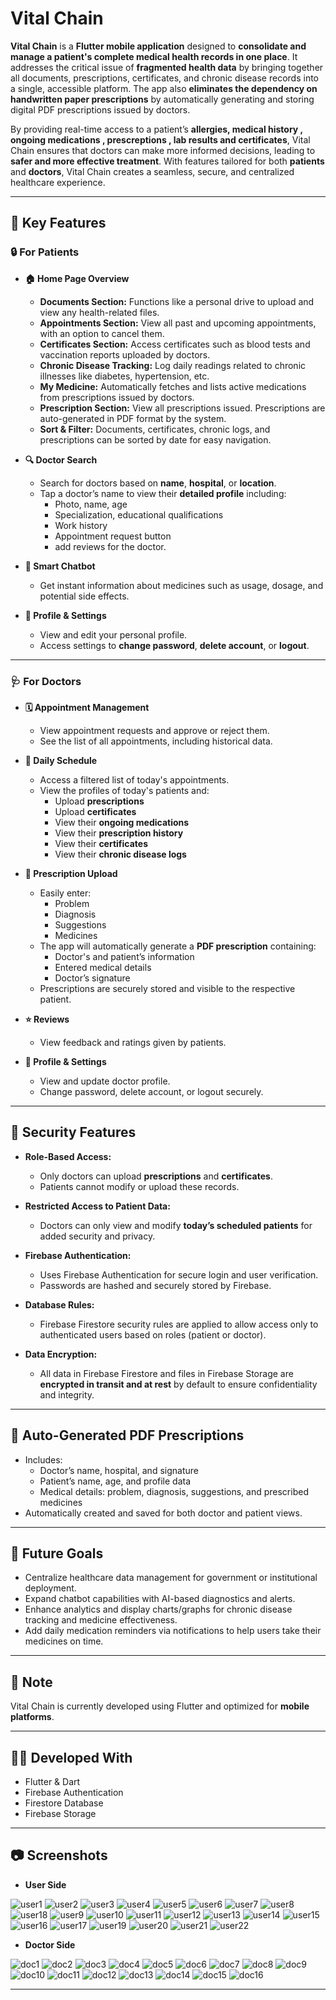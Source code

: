 # Vital Chain

**Vital Chain** is a **Flutter mobile application** designed to **consolidate and manage a patient's complete medical health records in one place**. It addresses the critical issue of **fragmented health data** by bringing together all documents, prescriptions, certificates, and chronic disease records into a single, accessible platform. The app also **eliminates the dependency on handwritten paper prescriptions** by automatically generating and storing digital PDF prescriptions issued by doctors.

By providing real-time access to a patient’s **allergies, medical history , ongoing medications , prescreptions , lab results and certificates**, Vital Chain ensures that doctors can make more informed decisions, leading to **safer and more effective treatment**. With features tailored for both **patients** and **doctors**, Vital Chain creates a seamless, secure, and centralized healthcare experience.

---

## 📱 Key Features

### 🔒 For Patients

- **🏠 Home Page Overview**
  - **Documents Section:** Functions like a personal drive to upload and view any health-related files.
  - **Appointments Section:** View all past and upcoming appointments, with an option to cancel them.
  - **Certificates Section:** Access certificates such as blood tests and vaccination reports uploaded by doctors.
  - **Chronic Disease Tracking:** Log daily readings related to chronic illnesses like diabetes, hypertension, etc.
  - **My Medicine:** Automatically fetches and lists active medications from prescriptions issued by doctors.
  - **Prescription Section:** View all prescriptions issued. Prescriptions are auto-generated in PDF format by the system.
  - **Sort & Filter:** Documents, certificates, chronic logs, and prescriptions can be sorted by date for easy navigation.

- **🔍 Doctor Search**
  - Search for doctors based on **name**, **hospital**, or **location**.
  - Tap a doctor’s name to view their **detailed profile** including:
    - Photo, name, age
    - Specialization, educational qualifications
    - Work history
    - Appointment request button
    - add reviews for the doctor.

- **🤖 Smart Chatbot**
  - Get instant information about medicines such as usage, dosage, and potential side effects.

- **👤 Profile & Settings**
  - View and edit your personal profile.
  - Access settings to **change password**, **delete account**, or **logout**.

---

### 🩺 For Doctors

- **🗓 Appointment Management**
  - View appointment requests and approve or reject them.
  - See the list of all appointments, including historical data.

- **📅 Daily Schedule**
  - Access a filtered list of today's appointments.
  - View the profiles of today's patients and:
    - Upload **prescriptions**
    - Upload **certificates**
    - View their **ongoing medications**
    - View their **prescription history**
    - View their **certificates**
    - View their **chronic disease logs**

- **📄 Prescription Upload**
  - Easily enter:
    - Problem
    - Diagnosis
    - Suggestions
    - Medicines
  - The app will automatically generate a **PDF prescription** containing:
    - Doctor's and patient’s information
    - Entered medical details
    - Doctor’s signature
  - Prescriptions are securely stored and visible to the respective patient.

- **⭐ Reviews**
  - View feedback and ratings given by patients.

- **👤 Profile & Settings**
  - View and update doctor profile.
  - Change password, delete account, or logout securely.

---

## 🔐 Security Features

- **Role-Based Access:** 
  - Only doctors can upload **prescriptions** and **certificates**.
  - Patients cannot modify or upload these records.

- **Restricted Access to Patient Data:** 
  - Doctors can only view and modify **today’s scheduled patients** for added security and privacy.
 
- **Firebase Authentication:** 
  - Uses Firebase Authentication for secure login and user verification.
  - Passwords are hashed and securely stored by Firebase.

- **Database Rules:** 
  - Firebase Firestore security rules are applied to allow access only to authenticated users based on roles (patient or doctor).

- **Data Encryption:** 
  - All data in Firebase Firestore and files in Firebase Storage are **encrypted in transit and at rest** by default to ensure confidentiality and integrity.

---

## 📄 Auto-Generated PDF Prescriptions

- Includes:
  - Doctor’s name, hospital, and signature
  - Patient’s name, age, and profile data
  - Medical details: problem, diagnosis, suggestions, and prescribed medicines
- Automatically created and saved for both doctor and patient views.

---

## 🚀 Future Goals

- Centralize healthcare data management for government or institutional deployment.
- Expand chatbot capabilities with AI-based diagnostics and alerts.
- Enhance analytics and display charts/graphs for chronic disease tracking and medicine effectiveness.
- Add daily medication reminders via notifications to help users take their medicines on time.

---

## 📌 Note

Vital Chain is currently developed using Flutter and optimized for **mobile platforms**.

---

## 👨‍💻 Developed With

- Flutter & Dart
- Firebase Authentication
- Firestore Database
- Firebase Storage

---

## 📷 Screenshots


- **User Side**

![user1](https://github.com/user-attachments/assets/04adb6a4-3e22-479a-a6cf-d5b37f6c385f)       ![user2](https://github.com/user-attachments/assets/e7d431d9-cdb2-4f97-9f3b-2d32029b8073)
![user3](https://github.com/user-attachments/assets/f42e29ac-15ec-47cd-b065-2c77291b3860)
![user4](https://github.com/user-attachments/assets/e406bfe4-2d6b-4ff5-bfd8-a5af93e93dc4)
![user5](https://github.com/user-attachments/assets/885b8c47-438c-4c20-8750-95da2a681c4b)
![user6](https://github.com/user-attachments/assets/21a5efc8-52cc-490c-8aae-407684901b82)
![user7](https://github.com/user-attachments/assets/140ce239-00d3-43ae-b7a3-cd7cb55ae1af)
![user8](https://github.com/user-attachments/assets/d3c73303-0c23-4775-a3a3-4e7a946c50a1)
![user18](https://github.com/user-attachments/assets/3fa03699-3d37-4eae-a7e1-9fef3c039594)
![user9](https://github.com/user-attachments/assets/80a2473b-5c25-4939-9be6-9135833d7d00)
![user10](https://github.com/user-attachments/assets/a70f71d4-eb4f-4b02-95df-4be626195554)
![user11](https://github.com/user-attachments/assets/b3f7b297-6279-4f27-8b06-b736a6e7c6b1)
![user12](https://github.com/user-attachments/assets/c89abf14-fbd7-49a3-8955-bc9ecbcec2bf)
![user13](https://github.com/user-attachments/assets/cd3b2576-70d5-42bb-8897-a0d20d0259d2)
![user14](https://github.com/user-attachments/assets/fe5ae686-943a-45ff-9555-d12744f18f8c)
![user15](https://github.com/user-attachments/assets/2cccb499-9d90-4b51-981b-41b83e6bd32f)
![user16](https://github.com/user-attachments/assets/dd293e01-d948-4c85-8446-253fefbc753a)
![user17](https://github.com/user-attachments/assets/166b4798-29fe-4781-983a-5a77994f62c8)
![user19](https://github.com/user-attachments/assets/81e26220-358c-4010-9eda-e02c05040656)
![user20](https://github.com/user-attachments/assets/81c34432-07f9-4b74-9403-8e90916c7f92)
![user21](https://github.com/user-attachments/assets/b1e9a19c-5602-4cd7-8f4c-e10f14c6ee39)
![user22](https://github.com/user-attachments/assets/85f09feb-9162-4bc7-82f2-fe9612cdfc6d)


- **Doctor Side** 

![doc1](https://github.com/user-attachments/assets/a4a46a98-9cb8-44ce-b0d2-4fd0f6cfafa6)
![doc2](https://github.com/user-attachments/assets/46817507-1fa3-40b8-9f71-1308f252e752)
![doc3](https://github.com/user-attachments/assets/d573f3eb-68d8-4c82-9809-75e69ac8aec0)
![doc4](https://github.com/user-attachments/assets/8faf3938-8831-4057-8187-22f5637906a3)
![doc5](https://github.com/user-attachments/assets/da45ba75-02ee-450c-b872-a85f964b2dd3)
![doc6](https://github.com/user-attachments/assets/faa39bab-cdbd-49e4-baba-b2145e21b7df)
![doc7](https://github.com/user-attachments/assets/734c88f8-8c95-4652-9346-ac99702639b3)
![doc8](https://github.com/user-attachments/assets/183ac6c5-d884-45ec-902f-4bef64393f6a)
![doc9](https://github.com/user-attachments/assets/f55c881d-fd0d-48d6-84bb-5bc72d02ce01)
![doc10](https://github.com/user-attachments/assets/4b9e15c6-0783-4f9e-8939-b4987ae47214)
![doc11](https://github.com/user-attachments/assets/09c4fdac-539b-44b9-bade-faa6642db818)
![doc12](https://github.com/user-attachments/assets/90811569-6c40-43b8-a1c3-2ba7d41479a8)
![doc13](https://github.com/user-attachments/assets/036ab865-643e-4c66-84b2-f15c220e8e6d)
![doc14](https://github.com/user-attachments/assets/4c7163d1-2c4a-432f-9a97-c660d196ce9a)
![doc15](https://github.com/user-attachments/assets/96c4f056-86bb-4ab3-aebf-0677af24ebb5)
![doc16](https://github.com/user-attachments/assets/40014e59-1754-489b-baf8-44fe75ec868b)

---
